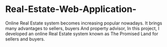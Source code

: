 # Real-Estate-Web-Application-
Online Real Estate system becomes increasing popular nowadays. It brings many advantages to sellers, buyers And property advisor, In this project,  I developed an online Real Estate system known as The Promised Land  for sellers and buyers.
